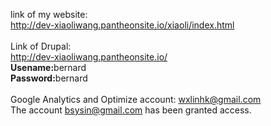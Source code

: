 link of my website:<br>
http://dev-xiaoliwang.pantheonsite.io/xiaoli/index.html
<br><br>
Link of Drupal:<br>
http://dev-xiaoliwang.pantheonsite.io/
<br>
<b>Usename:</b>bernard
<br>
<b>Password:</b>bernard
<br><br>
Google Analytics and Optimize account: wxlinhk@gmail.com 
<br>The account bsysin@gmail.com has been granted access.
